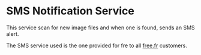 # SMS Notification Service

This service scan for new image files and when one is found, sends an SMS alert.

The SMS service used is the one provided for fre to all [free.fr](free.fr) customers.
